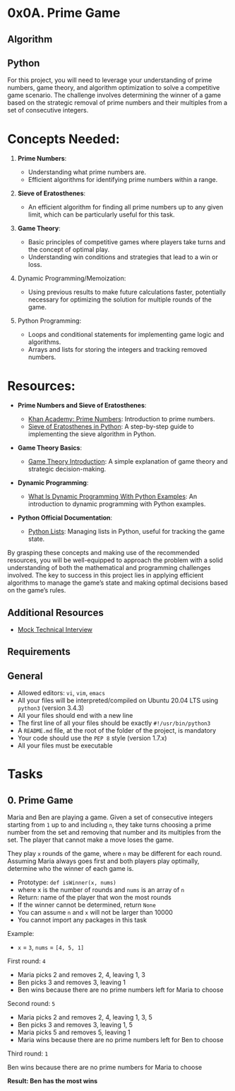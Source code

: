 # 0x0A. Prime Game

## Algorithm

## Python

For this project, you will need to leverage your understanding of prime numbers, game theory, and algorithm optimization to solve a competitive game scenario. The challenge involves determining the winner of a game based on the strategic removal of prime numbers and their multiples from a set of consecutive integers.

# Concepts Needed:

1. __Prime Numbers__:

    - Understanding what prime numbers are.
    - Efficient algorithms for identifying prime numbers within a range.

2. __Sieve of Eratosthenes__:

    - An efficient algorithm for finding all prime numbers up to any given limit, which can be particularly useful for this task.
  
3. __Game Theory__:

    - Basic principles of competitive games where players take turns and the concept of optimal play.
    - Understanding win conditions and strategies that lead to a win or loss.
  
4. Dynamic Programming/Memoization:

    - Using previous results to make future calculations faster, potentially necessary for optimizing the solution for multiple rounds of the game.

5. Python Programming:

    - Loops and conditional statements for implementing game logic and algorithms.
    - Arrays and lists for storing the integers and tracking removed numbers.
  
# Resources:

  - __Prime Numbers and Sieve of Eratosthenes__:

    - [Khan Academy: Prime Numbers](): Introduction to prime numbers.
    - [Sieve of Eratosthenes in Python](): A step-by-step guide to implementing the sieve algorithm in Python.
      
- __Game Theory Basics__:

    - [Game Theory Introduction](): A simple explanation of game theory and strategic decision-making.
      
- __Dynamic Programming__:

    - [What Is Dynamic Programming With Python Examples](): An introduction to dynamic programming with Python examples.
      
- __Python Official Documentation__:

    - [Python Lists](): Managing lists in Python, useful for tracking the game state.

By grasping these concepts and making use of the recommended resources, you will be well-equipped to approach the problem with a solid understanding of both the mathematical and programming challenges involved. The key to success in this project lies in applying efficient algorithms to manage the game’s state and making optimal decisions based on the game’s rules.

## Additional Resources

- [Mock Technical Interview]()

## Requirements

## General

- Allowed editors: `vi`, `vim`, `emacs`
- All your files will be interpreted/compiled on Ubuntu 20.04 LTS using `python3` (version 3.4.3)
- All your files should end with a new line
- The first line of all your files should be exactly `#!/usr/bin/python3`
- A `README.md` file, at the root of the folder of the project, is mandatory
- Your code should use the `PEP 8` style (version 1.7.x)
- All your files must be executable

# Tasks

## 0. Prime Game

Maria and Ben are playing a game. Given a set of consecutive integers starting from `1` up to and including `n`, they take turns choosing a prime number from the set and removing that number and its multiples from the set. The player that cannot make a move loses the game.

They play `x` rounds of the game, where `n` may be different for each round. Assuming Maria always goes first and both players play optimally, determine who the winner of each game is.

- Prototype: `def isWinner(x, nums)`
- where x is the number of rounds and `nums` is an array of `n`
- Return: name of the player that won the most rounds
- If the winner cannot be determined, return `None`
- You can assume `n` and `x` will not be larger than 10000
- You cannot import any packages in this task

Example:

- `x` = `3`, `nums` = `[4, 5, 1]`

First round: `4`

- Maria picks 2 and removes 2, 4, leaving 1, 3
- Ben picks 3 and removes 3, leaving 1
- Ben wins because there are no prime numbers left for Maria to choose

Second round: `5`

- Maria picks 2 and removes 2, 4, leaving 1, 3, 5
- Ben picks 3 and removes 3, leaving 1, 5
- Maria picks 5 and removes 5, leaving 1
- Maria wins because there are no prime numbers left for Ben to choose

Third round: `1`

Ben wins because there are no prime numbers for Maria to choose

__Result: Ben has the most wins__
